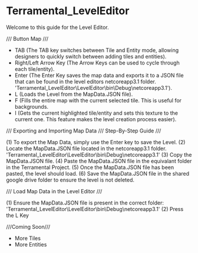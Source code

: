 # Terramental_LevelEditor

Welcome to this guide for the Level Editor.

/// Button Map ///

- TAB (The TAB key switches between Tile and Entity mode, allowing designers to quickly switch between adding tiles and entities).
- Right/Left Arrow Key (The Arrow Keys can be used to cycle through each tile/entity).
- Enter (The Enter Key saves the map data and exports it to a JSON file that can be found in the level editors netcoreapp3.1 folder. 'Terramental_LevelEditor\LevelEditor\bin\Debug\netcoreapp3.1').
- L (Loads the Level from the MapData.JSON file).
- F (Fills the entire map with the current selected tile. This is useful for backgrounds.
- I (Gets the current highlighted tile/entity and sets this texture to the current one. This feature makes the level creation process easier).

/// Exporting and Importing Map Data /// Step-By-Step Guide ///

(1) To export the Map Data, simply use the Enter key to save the Level.
(2) Locate the MapData.JSON file located in the netcoreapp3.1 folder. 'Terramental_LevelEditor\LevelEditor\bin\Debug\netcoreapp3.1'
(3) Copy the MapData.JSON file.
(4) Paste the MapData.JSON file in the equivalant folder in the Terramental Project.
(5) Once the MapData.JSON file has been pasted, the level should load.
(6) Save the MapData.JSON file in the shared google drive folder to ensure the level is not deleted.

/// Load Map Data in the Level Editor ///

(1) Ensure the MapData.JSON file is present in the correct folder: 'Terramental_LevelEditor\LevelEditor\bin\Debug\netcoreapp3.1'
(2) Press the L Key

///Coming Soon///

- More Tiles
- More Entities